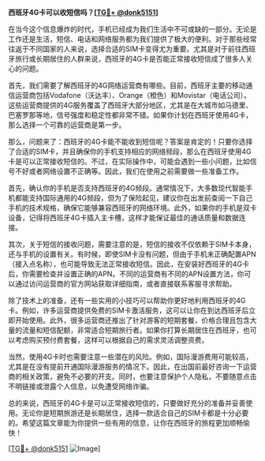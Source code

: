 **西班牙4G卡可以收短信吗？[[TG💪+ @donk5151](https://t.me/s/donk5151)]**

在当今这个信息爆炸的时代，手机已经成为我们生活中不可或缺的一部分。无论是工作还是生活，短信、电话和网络服务都为我们提供了极大的便利。对于那些经常往返于不同国家的人来说，选择合适的SIM卡变得尤为重要。尤其是对于前往西班牙旅行或长期居住的人群来说，西班牙的4G卡是否能正常接收短信成了很多人关心的问题。

首先，我们需要了解西班牙的4G网络运营商有哪些。目前，西班牙主要的移动通信运营商包括Vodafone（沃达丰）、Orange（橙色）和Movistar（电话公司）。这些运营商提供的4G服务覆盖了西班牙大部分地区，尤其是在大城市如马德里、巴塞罗那等地，信号强度和稳定性都非常不错。如果你计划在西班牙使用4G卡，那么选择一个可靠的运营商是第一步。

那么，问题来了：西班牙的4G卡能不能收到短信呢？答案是肯定的！只要你选择了合适的SIM卡，并且确保你的手机支持相应的网络频段，那么在西班牙使用4G卡是可以正常接收短信的。不过，在实际操作中，可能会遇到一些小问题，比如信号不好或者网络设置不正确等。因此，我们在使用之前需要做一些准备工作。

首先，确认你的手机是否支持西班牙的4G频段。通常情况下，大多数现代智能手机都能支持国际通用的4G频段，但为了保险起见，建议你在出发前查阅一下自己手机的技术规格，确保它能够兼容西班牙的网络环境。此外，如果你的手机是双卡设备，记得将西班牙4G卡插入主卡槽，这样才能保证最佳的通话质量和数据连接。

其次，关于短信的接收问题，需要注意的是，短信的接收不仅依赖于SIM卡本身，还与手机的设置有关。有时候，即使SIM卡没有问题，但由于手机未正确配置APN（接入点名称），也可能导致无法正常接收短信。因此，在安装好西班牙的4G卡后，你需要检查并设置正确的APN。不同的运营商有不同的APN设置方法，你可以通过访问运营商的官方网站获取详细指南，或者直接联系客服寻求帮助。

除了技术上的准备，还有一些实用的小技巧可以帮助你更好地利用西班牙的4G卡。例如，许多运营商提供免费的SIM卡激活服务，这可以让你在到达西班牙后立即开始使用。此外，很多运营商还推出了针对游客的短期套餐，价格合理且包含大量的流量和短信配额，非常适合短期旅行者。如果你打算长期居住在西班牙，也可以考虑购买预付费套餐，这样可以根据自己的需求灵活调整资费。

当然，使用4G卡时也需要注意一些潜在的风险。例如，国际漫游费用可能较高，尤其是在没有提前开通国际漫游服务的情况下。因此，在出国前最好咨询一下运营商的相关政策，避免不必要的开支。同时，也要注意保护个人隐私，不要随意点击不明链接或泄露个人信息，以免遭受网络诈骗。

总的来说，西班牙的4G卡是可以正常接收短信的，只要做好充分的准备并妥善使用。无论你是短期旅游还是长期居住，选择一款适合自己的SIM卡都是十分必要的。希望这篇文章能为你提供一些有用的信息，让你在西班牙的旅程更加顺畅愉快！

[[TG💪+ @donk5151](https://t.me/s/donk5151) ![Image](https://i.postimg.cc/rwNCRYN7/Snipaste-2025-04-30-17-27-05.png)]